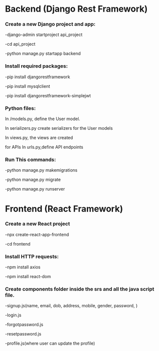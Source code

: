 # Backend (Django Rest Framework)

### Create a new Django project and app:
-django-admin startproject api_project

-cd api_project 

-python manage.py startapp backend

### Install required packages: 
-pip install djangorestframework 

-pip install mysqlclient

-pip install djangorestframework-simplejwt


### Python files: 
In /models.py, define the User model.

In serializers.py create serializers for the User models

In views.py, the views are created

for APIs In urls.py,define API endpoints

### Run This commands: 
-python manage.py makemigrations 

-python manage.py migrate 

-python manage.py runserver

# Frontend (React Framework)

### Create a new React project 
-npx create-react-app-frontend 

-cd frontend

### Install HTTP requests: 
-npm install axios

-npm install react-dom


### Create components folder inside the srs and all the java script file. 
-signup.js(name, email, dob, address, mobile, gender, password, )

-login.js 

-forgotpassword.js

-resetpassword.js

-profile.js(where user can update the profile)